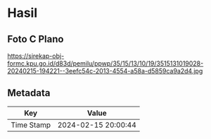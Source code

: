 # Hasil

## Foto C Plano

https://sirekap-obj-formc.kpu.go.id/d83d/pemilu/ppwp/35/15/13/10/19/3515131019028-20240215-194221--3eefc54c-2013-4554-a58a-d5859ca9a2d4.jpg


## Metadata

| Key        | Value               |
| ---------- | ------------------- |
| Time Stamp | 2024-02-15 20:00:44 |



